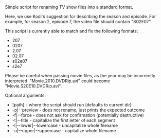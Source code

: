 Simple script for renaming TV show files into a standard format.

Here, we use Kodi's suggestion for describing the season and episode.
For example, for season 2, episode 7, the video file should contain "S02E07".

This script is currently able to match and fix the following formats:
   * 207
   * 0207
   * 2.07
   * 02.07
   * s02e07
   * s2e7
  
Please be careful when passing movie files, as the year may be incorrectly
interpreted. "Movie.2010.DVDRip.avi" could become "Movie.S20E10.DVDRip.avi".

Optional arguments:

   * [path] - where the script should run (defaults to current dir)
   * -p|--preview - does not rename, just prints the expected outcome
   * -f|--force - does not ask for confirmation (potentially destructive)
   * -t|--title - capitalize the first letter of each segment
   * -l|--lower|--lowercase - uncapitalize whole filename
   * -u|--upper|--uppercase - capitalize whole filename
